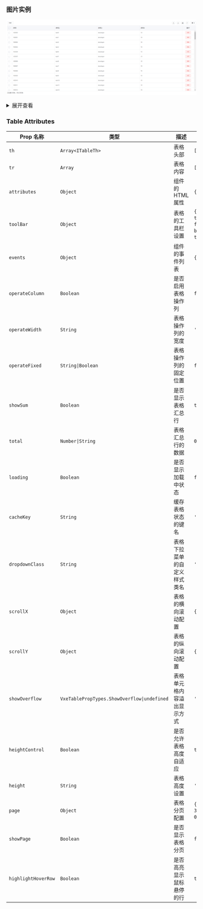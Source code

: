 ### 图片实例

![通用页面](/table_cpn.png)

<details>
<summary class="show">展开查看</summary>

### pageName.vue

```vue
<script lang="ts" setup>
import { onMounted, reactive, ref } from 'vue'
import type { NxTableProps, ITableTh, NxTableInstance } from '@jinxb/nexus-ui'
import { useTableData } from '@jinxb/nexus-ui'

/**
 * 表格配置
 * @table 绑定表格ref
 * @tableData 表格配置项
 * @setTh 初始化表头数据
 * @getList 初始化表格行数据
 * @scrollLoad 下拉加载
 */
const table = ref<NxTableInstance>()
let getList: (flag?: boolean) => void
// 表格配置
const tableData: NxTableProps = reactive({
  th: [] as ITableTh[],
  tr: [],
  showSum: true,
  toolBar: {
    toolbarShow: true,
    print: true,
    zoom: true,
    import: true,
    export: true,
    refresh: {
      query: (...status) => {
        getList(true)
        console.log(status)
      }
    }
  },
  operateColumn: true,
  operateFixed: true,
  operateWidth: '120',
  total: 999,
  loading: false
})
const page = reactive({
  current: 1,
  size: 50
})

const { getListData, scrollLoad } = useTableData(table, tableData, page, ({ size }) =>
  findList(size)
)

// 设置表头
const setTh = () => {
  const th = [
    { field: 'checkbox', width: 50, type: 'checkbox' },
    { field: 'id', title: '序号', handleClickShow: false },
    { field: 'name', title: '序号2' },
    { field: 'role', title: '序号3' },
    { field: 'age', title: '序号4' }
  ] as ITableTh[]
  tableData.th = th
  tableData.cacheKey = 'Nx-table'
}
setTh()

// 请求数据
getList = (flag) => {
  getListData(flag)
}

// 模拟请求数据
function findList(size) {
  return new Promise((resolve) => {
    setTimeout(() => {
      var list = []
      for (var index = 0; index < size; index++) {
        list.push({
          id: 100000 + index,
          name: 'admin' + index,
          role: '前端开发',
          age: 10 + index
        })
      }
      resolve({
        total: 200,
        records: list
      })
    }, 100)
  })
}

const handleClick = (scope) => {
  console.log('111111', scope)
}

onMounted(() => {
  getList()
})
</script>

<template>
  <div class="about">
    <div style="height: calc(100% - 210px)">
      <nx-table
        @scrollLoad="scrollLoad"
        ref="table"
        v-bind="tableData"
        @handleClick="handleClick"
        class="table"
      >
        <template #toolBarBtns>
          <el-button size="mini" @click="() => {}">功能1</el-button>
        </template>
        <template #operate_slot="scope">
          <div>
            <el-button plain type="danger" size="mini" @click="handleClick(scope)">按钮</el-button>
          </div>
        </template>
      </nx-table>
    </div>
  </div>
</template>

<style lang="scss" scoped>
.about {
  display: flex;
  flex-direction: column;
  height: 100vh;
  width: 100%;
  padding: 8px;
  box-sizing: border-box;
}
</style>
```

</details>

### Table Attributes

| Prop 名称           | 类型                                        | 描述                         | 默认值                                     |
| ------------------- | ------------------------------------------- | ---------------------------- | ------------------------------------------ |
| `th`                | `Array<ITableTh>`                           | 表格头部                     | `[]`                                       |
| `tr`                | `Array`                                     | 表格内容                     | `[]`                                       |
| `attributes`        | `Object`                                    | 组件的 HTML 属性             | `{}`                                       |
| `toolBar`           | `Object`                                    | 表格的工具栏设置             | `{ toolbarShow: false, borderShow: true }` |
| `events`            | `Object`                                    | 组件的事件列表               | `{}`                                       |
| `operateColumn`     | `Boolean`                                   | 是否启用表格操作列           | `false`                                    |
| `operateWidth`      | `String`                                    | 表格操作列的宽度             | `''`                                       |
| `operateFixed`      | `String\|Boolean`                           | 表格操作列的固定位置         | `false`                                    |
| `showSum`           | `Boolean`                                   | 是否显示表格汇总行           | `true`                                     |
| `total`             | `Number\|String`                            | 表格汇总行的数据             | `0`                                        |
| `loading`           | `Boolean`                                   | 是否显示加载中状态           | `false`                                    |
| `cacheKey`          | `String`                                    | 缓存表格状态的键名           | `''`                                       |
| `dropdownClass`     | `String`                                    | 表格下拉菜单的自定义样式类名 | `''`                                       |
| `scrollX`           | `Object`                                    | 表格的横向滚动配置           | `{ gt: -1 }`                               |
| `scrollY`           | `Object`                                    | 表格的纵向滚动配置           | `{ gt: -1 }`                               |
| `showOverflow`      | `VxeTablePropTypes.ShowOverflow\|undefined` | 表格单元格内容溢出显示方式   | `'tooltip'`                                |
| `heightControl`     | `Boolean`                                   | 是否允许表格高度自适应       | `true`                                     |
| `height`            | `String`                                    | 表格高度设置                 | `'auto'`                                   |
| `page`              | `Object`                                    | 表格分页配置                 | `{ pageSize: 30, pageNum: 0 }`             |
| `showPage`          | `Boolean`                                   | 是否显示表格分页             | `false`                                    |
| `highlightHoverRow` | `Boolean`                                   | 是否高亮显示鼠标悬停的行     | `true`                                     |
